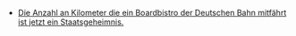 * [Die Anzahl an Kilometer die ein Boardbistro der Deutschen Bahn mitfährt ist jetzt ein Staatsgeheimnis.](https://blog.fefe.de/?ts=a1a0e95c)
